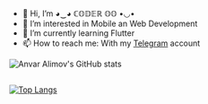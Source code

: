 - 👋 Hi, I’m ◕‿◕ ℂ𝕆𝔻𝔼ℝ 𝕆𝕆 •◡•
- 👀 I’m interested in Mobile an Web Development
- 🌱 I’m currently learning Flutter
- 📫 How to reach me: With my <a href="t.me/ImEndie" target="_blank">Telegram</a> account

![Anvar Alimov's GitHub stats](https://github-readme-stats.vercel.app/api?username=coder-oo&count_private=true&show_icons=true&theme=dark)

## 


[![Top Langs](https://github-readme-stats.vercel.app/api/top-langs/?username=coder-oo&theme=dark)](https://github.com/anuraghazra/github-readme-stats)

<!---
coder-oo/coder-oo is a ✨ special ✨ repository because its `README.md` (this file) appears on your GitHub profile.
You can click the Preview link to take a look at your changes.
--->
